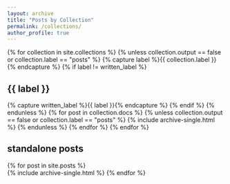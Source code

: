 ```yaml
---
layout: archive
title: "Posts by Collection"
permalink: /collections/
author_profile: true
---
```


{% for collection in site.collections %}
  {% unless collection.output == false or collection.label == "posts" %}
  {% capture label %}{{ collection.label }}{% endcapture %}
  {% if label != written_label %}
  <h2 id="{{ label | slugify }}" class="archive__subtitle">{{ label }}</h2>
  {% capture written_label %}{{ label }}{% endcapture %}
  {% endif %}
  {% endunless %}
  {% for post in collection.docs %}
  {% unless collection.output == false or collection.label == "posts" %}
  {% include archive-single.html %}
  {% endunless %}
  {% endfor %}
{% endfor %}

<h2 id="{{ label | slugify }}" class="archive__subtitle"> standalone posts </h2>

{% for post in site.posts %}	
  {% include archive-single.html %}
{% endfor %}	
